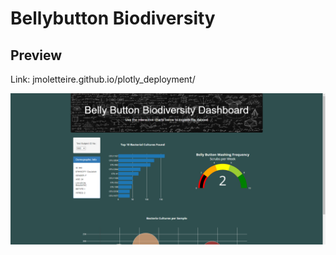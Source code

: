 # Bellybutton Biodiversity
## Preview
Link: jmoletteire.github.io/plotly_deployment/

![page-preview](./static/images/preview.png)
